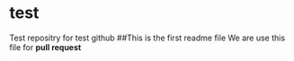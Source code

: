 # test
Test repositry for test github
##This is the first readme file
We are use this file for **pull request**
